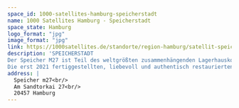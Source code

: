 ```yaml
---
space_id: 1000-satellites-hamburg-speicherstadt
name: 1000 Satellites Hamburg - Speicherstadt
space_state: Hamburg
logo_format: "jpg"
image_format: "jpg"
link: https://1000satellites.de/standorte/region-hamburg/satellit-speicherstadt
description: 'SPEICHERSTADT
Der Speicher M27 ist Teil des weltgrößten zusammenhängenden Lagerhauskomplexes und gehört zu den 48 deutschen Stätten des Weltkulturerbes. In den modern restaurierten Räumen finden Liebhaber der modernen Büro- und Konferenzkultur ihren beruflichen Heimathafen. Die einzigartige Lage, fußläufig zur Elbphilharmonie und zahlreichen weiteren Attraktionen, macht ihn besonders attraktiv für Besucher von außerhalb.
Die erst 2021 fertiggestellten, liebevoll und authentisch restaurierten Büro-, Konferenz- und Veranstaltungsflächen bieten eine perfekte Symbiose aus technischem Fortschritt und nostalgischem Flair der glorreichen Hanse-Zeiten. Über neun Etagen und insgesamt 4.000 m² erstrecken sich Büros in verschiedenen Größen, Shared Desks für Coworking, sieben Konferenz- und Veranstaltungsräume sowie eine 400 m² große Eventfläche im Erdgeschoss. Besonders hervorzuheben ist die lichtdurchflutete Eventfläche im 8. Stock mit drei Dachterrassen, die einen atemberaubenden Blick über den Hamburger Hafen und die Stadt bieten.'
address: |
  Speicher m27<br/>
  Am Sandtorkai 27<br/>
  20457 Hamburg
---
```

